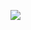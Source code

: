![](https://github-readme-stats.vercel.app/api/top-langs/?username=marcgallant&theme=dark&hide_border=true&include_all_commits=false&count_private=false&layout=compact)
